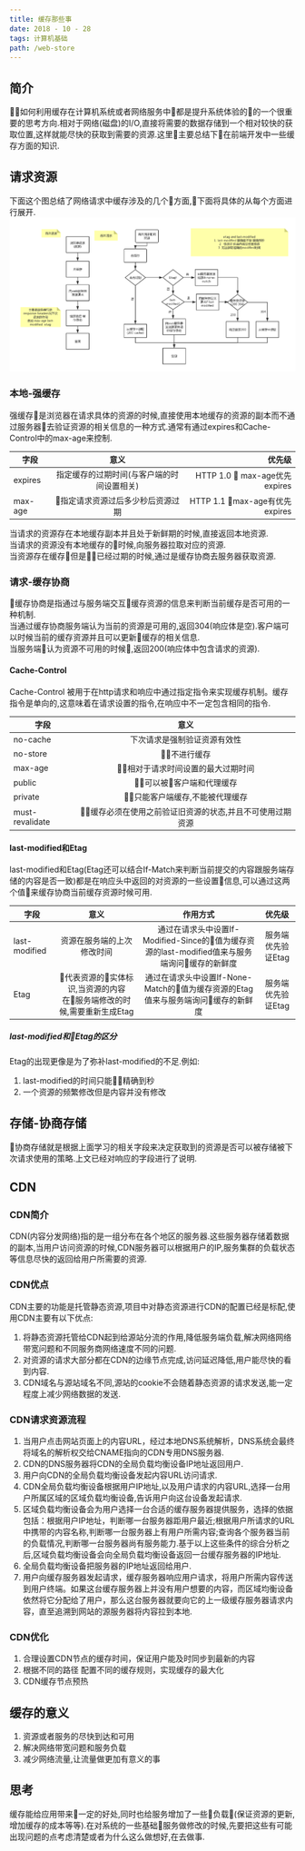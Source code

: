 ```yaml
---
title: 缓存那些事
date: 2018 - 10 - 28 
tags: 计算机基础
path: /web-store
---
```


## 简介
如何利用缓存在计算机系统或者网络服务中都是提升系统体验的的一个很重要的思考方向.相对于网络(磁盘)的I/O,直接将需要的数据存储到一个相对较快的获取位置,这样就能尽快的获取到需要的资源.这里主要总结下在前端开发中一些缓存方面的知识.
## 请求资源
下面这个图总结了网络请求中缓存涉及的几个方面,下面将具体的从每个方面进行展开.  
![缓存](./store/cache.jpg)
### 本地-强缓存
强缓存是浏览器在请求具体的资源的时候,直接使用本地缓存的资源的副本而不通过服务器去验证资源的相关信息的一种方式.通常有通过expires和Cache-Control中的max-age来控制. 

| 字段 | 意义 | 优先级| 
| - | :-: | -: | 
| expires | 指定缓存的过期时间(与客户端的时间设置相关) | HTTP 1.0  max-age优先expires  | 
| max-age | 指定请求资源过后多少秒后资源过期 | HTTP 1.1 max-age有优先expires |  
当请求的资源存在本地缓存副本并且处于新鲜期的时候,直接返回本地资源.  
当请求的资源没有本地缓存的时候,向服务器拉取对应的资源.  
当资源存在缓存但是已经过期的时候,通过是缓存协商去服务器获取资源.  

### 请求-缓存协商  
缓存协商是指通过与服务端交互缓存资源的信息来判断当前缓存是否可用的一种机制.  
当通过缓存协商服务端认为当前的资源是可用的,返回304(响应体是空).客户端可以时候当前的缓存资源并且可以更新缓存的相关信息.  
当服务端认为资源不可用的时候,返回200(响应体中包含请求的资源).  

#### Cache-Control
 Cache-Control 被用于在http请求和响应中通过指定指令来实现缓存机制。缓存指令是单向的,这意味着在请求设置的指令,在响应中不一定包含相同的指令.  

| 字段 | 意义 | 
| - | :-: | 
| no-cache | 下次请求是强制验证资源有效性 | 
| no-store | 不进行缓存 | 
| max-age | 相对于请求时间设置的最大过期时间 |
| public | 可以被客户端和代理缓存 | 
| private | 只能客户端缓存,不能被代理缓存 | 
| must-revalidate | 缓存必须在使用之前验证旧资源的状态,并且不可使用过期资源 |   

#### last-modified和Etag
last-modified和Etag(Etag还可以结合If-Match来判断当前提交的内容跟服务端存储的内容是否一致)都是在响应头中返回的对资源的一些设置信息,可以通过这两个值来缓存协商当前缓存资源时候可用.  

| 字段 | 意义 | 作用方式 | 优先级 |
| - | :-: | :-: | :-: | 
| last-modified | 资源在服务端的上次修改时间 | 通过在请求头中设置If-Modified-Since的值为缓存资源的last-modified值来与服务端询问缓存的新鲜度 | 服务端优先验证Etag  |
| Etag | 代表资源的实体标识,当资源的内容在服务端修改的时候,需要重新生成Etag | 通过在请求头中设置If-None-Match的值为缓存资源的Etag值来与服务端询问缓存的新鲜度 | 服务端优先验证Etag |  

##### last-modified和Etag的区分
Etag的出现更像是为了弥补last-modified的不足.例如:
1. last-modified的时间只能精确到秒
2. 一个资源的频繁修改但是内容并没有修改  

## 存储-协商存储
协商存储就是根据上面学习的相关字段来决定获取到的资源是否可以被存储被下次请求使用的策略.上文已经对响应的字段进行了说明.

## CDN
### CDN简介
  CDN(内容分发网络)指的是一组分布在各个地区的服务器.这些服务器存储着数据的副本,当用户访问资源的时候,CDN服务器可以根据用户的IP,服务集群的负载状态等信息尽快的返回给用户所需要的资源.
### CDN优点
  CDN主要的功能是托管静态资源,项目中对静态资源进行CDN的配置已经是标配,使用CDN主要有以下优点:
  1. 将静态资源托管给CDN起到给源站分流的作用,降低服务端负载,解决网络网络带宽问题和不同服务商网络速度不同的问题.
  2. 对资源的请求大部分都在CDN的边缘节点完成,访问延迟降低,用户能尽快的看到内容.
  3. CDN域名与源站域名不同,源站的cookie不会随着静态资源的请求发送,能一定程度上减少网络数据的发送.
  
### CDN请求资源流程
  1. 当用户点击网站页面上的内容URL，经过本地DNS系统解析，DNS系统会最终将域名的解析权交给CNAME指向的CDN专用DNS服务器.
  2. CDN的DNS服务器将CDN的全局负载均衡设备IP地址返回用户.
  3. 用户向CDN的全局负载均衡设备发起内容URL访问请求.
  4. CDN全局负载均衡设备根据用户IP地址,以及用户请求的内容URL,选择一台用户所属区域的区域负载均衡设备,告诉用户向这台设备发起请求.
  5. 区域负载均衡设备会为用户选择一台合适的缓存服务器提供服务，选择的依据包括：根据用户IP地址，判断哪一台服务器距用户最近;根据用户所请求的URL中携带的内容名称,判断哪一台服务器上有用户所需内容;查询各个服务器当前的负载情况,判断哪一台服务器尚有服务能力.基于以上这些条件的综合分析之后,区域负载均衡设备会向全局负载均衡设备返回一台缓存服务器的IP地址.
  6. 全局负载均衡设备把服务器的IP地址返回给用户.
  7. 用户向缓存服务器发起请求，缓存服务器响应用户请求，将用户所需内容传送到用户终端。如果这台缓存服务器上并没有用户想要的内容，而区域均衡设备依然将它分配给了用户，那么这台服务器就要向它的上一级缓存服务器请求内容，直至追溯到网站的源服务器将内容拉到本地.

### CDN优化
1. 合理设置CDN节点的缓存时间，保证用户能及时同步到最新的内容
2. 根据不同的路径 配置不同的缓存规则，实现缓存的最大化
3. CDN缓存节点预热

## 缓存的意义
1. 资源或者服务的尽快到达和可用
2. 解决网络带宽问题和服务负载
3. 减少网络流量,让流量做更加有意义的事  
  
## 思考
缓存能给应用带来一定的好处,同时也给服务增加了一些负载(保证资源的更新,增加缓存的成本等等).在对系统的一些基础服务做修改的时候,先要把这些有可能出现问题的点考虑清楚或者为什么这么做想好,在去做事.


